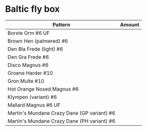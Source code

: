 # Baltic fly box

Pattern | Amount |
--------|--------|
Borste Orm #6 UF | |
Brown Hen (palmered) #6 | |
Den Bla Frede (light) #6 | |
Den Gra Frede #6 | |
Disco Magnus #6 | |
Groene Harder #10 | |
Gron Multe #10 | |
Hot Orange Nosed Magnus #6 | |
Klympen (variant) #6 | |
Mallard Magnus #6 UF | |
Martin's Mundane Crazy Dane (GP variant) #6 | |
Martin's Mundane Crazy Dane (PH variant) #6 | |


